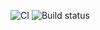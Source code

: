 ![CI](https://github.com/iIgor2022/ahj_sse-ws_frontend)
![Build status](https://img.shields.io/github/actions/workflow/status/iIgor2022/ahj_sse-ws_frontend/web.yml)